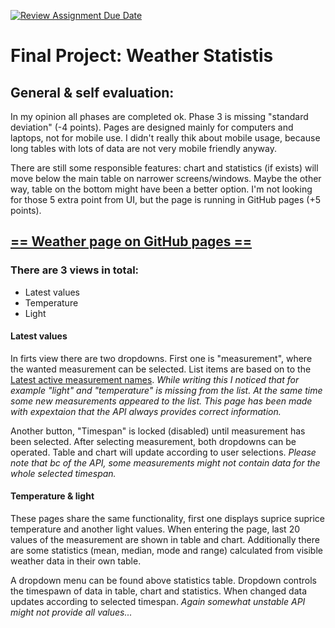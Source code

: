 [![Review Assignment Due Date](https://classroom.github.com/assets/deadline-readme-button-8d59dc4de5201274e310e4c54b9627a8934c3b88527886e3b421487c677d23eb.svg)](https://classroom.github.com/a/D_drWJKh)

# Final Project: Weather Statistis

## General & self evaluation:

In my opinion all phases are completed ok. Phase 3 is missing "standard deviation" (-4 points). Pages are designed mainly for computers and laptops, not for mobile use. I didn't really thik about mobile usage, because long tables with lots of data are not very mobile friendly anyway. 

There are still some responsible features: chart and statistics (if exists) will move below the main table on narrower screens/windows. Maybe the other way, table on the bottom might have been a better option. I'm not looking for those 5 extra point from UI, but the page is running in GitHub pages (+5 points).

## [== Weather page on GitHub pages ==](https://tite-5g00fy11.github.io/2023-wk14-final-project-jasgaa/)

### There are 3 views in total: 

- Latest values
- Temperature
- Light

#### Latest values

In firts view there are two dropdowns. First one is "measurement", where the wanted measurement can be selected. List items are based on to the [Latest active measurement names](http://webapi19sa-1.course.tamk.cloud/v1/weather/names). _While writing this I noticed that for example "light" and "temperature" is missing from the list. At the same time some new measurements appeared to the list. This page has been made with expextaion that the API always provides correct information._

Another button, "Timespan" is locked (disabled) until measurement has been selected. After selecting measurement, both dropdowns can be operated. Table and chart will update according to user selections. _Please note that bc of the API, some measurements might not contain data for the whole selected timespan._

#### Temperature & light

These pages share the same functionality, first one displays suprice suprice temperature and another light values. When entering the page, last 20 values of the measurement are shown in table and chart. Additionally there are some statistics (mean, median, mode and range) calculated from visible weather data in their own table.

A dropdown menu can be found above statistics table. Dropdown controls the timespawn of data in table, chart and statistics. When changed data updates according to selected timespan. _Again somewhat unstable API might not provide all values..._
